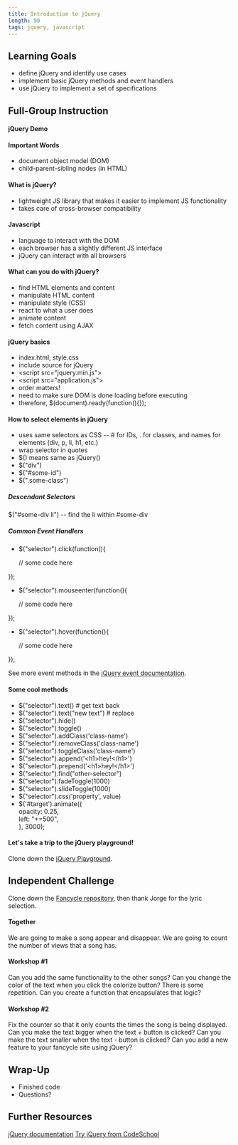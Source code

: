 ```yaml
---
title: Introduction to jQuery
length: 90
tags: jquery, javascript
---
```


## Learning Goals

* define jQuery and identify use cases
* implement basic jQuery methods and event handlers
* use jQuery to implement a set of specifications

## Full-Group Instruction

#### jQuery Demo

#### Important Words

* document object model (DOM)
* child-parent-sibling nodes (in HTML)

#### What is jQuery?

* lightweight JS library that makes it easier to implement JS functionality
* takes care of cross-browser compatibility 

#### Javascript

* language to interact with the DOM
* each browser has a slightly different JS interface
* jQuery can interact with all browsers

#### What can you do with jQuery?

* find HTML elements and content
* manipulate HTML content
* manipulate style (CSS)
* react to what a user does
* animate content
* fetch content using AJAX

#### jQuery basics

* index.html, style.css
* include source for jQuery
* \<script src="jquery.min.js"></script>
* \<script src="application.js"></script>
* order matters!
* need to make sure DOM is done loading before executing
* therefore, $(document).ready(function(){});

#### How to select elements in jQuery

* uses same selectors as CSS -- # for IDs, . for classes, and names for elements (div, p, li, h1, etc.)
* wrap selector in quotes
* $() means same as jQuery()
* $("div")
* $("#some-id")
* $(".some-class")

##### Descendant Selectors

$("#some-div li") -- find the li within #some-div

##### Common Event Handlers

* $("selector").click(function(){

	// some code here

});

* $("selector").mouseenter(function(){

	// some code here

});

* $("selector").hover(function(){

	// some code here

});

See more event methods in the [jQuery event documentation](http://api.jquery.com/category/events/).

#### Some cool methods

* $("selector").text() # get text back
* $("selector").text("new text") # replace
* $("selector").hide()
* $("selector").toggle()
* $("selector").addClass('class-name')
* $("selector").removeClass('class-name')
* $("selector").toggleClass('class-name')
* $("selector").append('\<h1>hey!\</h1>')
* $("selector").prepend('\<h1>hey!\</h1>')
* $("selector").find("other-selector")
* $("selector").fadeToggle(1000)
* $("selector").slideToggle(1000)
* $("selector").css('property', value)
* $('#target').animate({  
		    opacity: 0.25,  
		    left: "+=500",  
		  }, 3000);

#### Let's take a trip to the jQuery playground!

Clone down the [jQuery Playground](https://github.com/rwarbelow/jQuery-playground).

## Independent Challenge

Clone down the [Fancycle repository](https://github.com/turingschool-examples/fancycle), then thank Jorge for the lyric selection.

#### Together

We are going to make a song appear and disappear.
We are going to count the number of views that a song has.

#### Workshop #1

Can you add the same functionality to the other songs?
Can you change the color of the text when you click the colorize button?
There is some repetition. Can you create a function that encapsulates that logic?

#### Workshop #2

Fix the counter so that it only counts the times the song is being displayed.
Can you make the text bigger when the text + button is clicked?
Can you make the text smaller when the text - button is clicked?
Can you add a new feature to your fancycle site using jQuery?

## Wrap-Up

* Finished code
* Questions?

## Further Resources

[jQuery documentation](http://api.jquery.com/)
[Try jQuery from CodeSchool](https://try.jquery.com)
